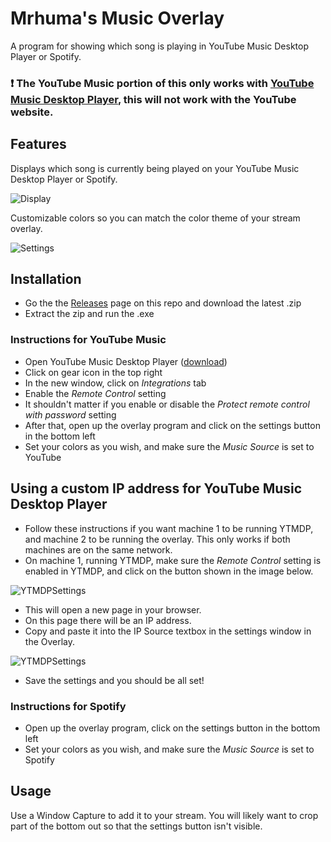# Mrhuma's Music Overlay
A program for showing which song is playing in YouTube Music Desktop Player or Spotify.

### :exclamation: The YouTube Music portion of this only works with [YouTube Music Desktop Player](https://ytmdesktop.app), this will not work with the YouTube website.

## Features
Displays which song is currently being played on your YouTube Music Desktop Player or Spotify.

![Display](http://mrhumagames.com/MrhumasMusicOverlay/Display1.png)

Customizable colors so you can match the color theme of your stream overlay.

![Settings](http://mrhumagames.com/MrhumasMusicOverlay/Settings1.png)

## Installation
* Go the the [Releases](https://github.com/Mrhuma/Mrhumas-Music-Overlay/releases) page on this repo and download the latest .zip
* Extract the zip and run the .exe

### Instructions for YouTube Music
* Open YouTube Music Desktop Player ([download](https://ytmdesktop.app))
* Click on gear icon in the top right
* In the new window, click on *Integrations* tab
* Enable the *Remote Control* setting
* It shouldn't matter if you enable or disable the *Protect remote control with password* setting
* After that, open up the overlay program and click on the settings button in the bottom left
* Set your colors as you wish, and make sure the *Music Source* is set to YouTube

## Using a custom IP address for YouTube Music Desktop Player
* Follow these instructions if you want machine 1 to be running YTMDP, and machine 2 to be running the overlay. This only works if both machines are on the same network.
* On machine 1, running YTMDP, make sure the *Remote Control* setting is enabled in YTMDP, and click on the button shown in the image below.

![YTMDPSettings](http://mrhumagames.com/MrhumasMusicOverlay/YTMDPSettings.png)

* This will open a new page in your browser. 
* On this page there will be an IP address. 
* Copy and paste it into the IP Source textbox in the settings window in the Overlay.

![YTMDPSettings](http://mrhumagames.com/MrhumasMusicOverlay/YTMDPSettings2.png)

* Save the settings and you should be all set!

### Instructions for Spotify
* Open up the overlay program, click on the settings button in the bottom left
* Set your colors as you wish, and make sure the *Music Source* is set to Spotify

## Usage
Use a Window Capture to add it to your stream. You will likely want to crop part of the bottom out so that the settings button isn't visible.
